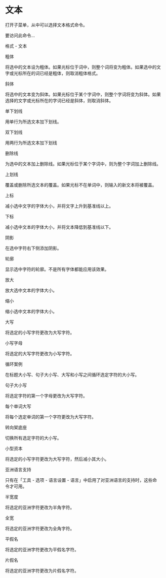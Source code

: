 

# 文本


打开子菜单，从中可以选择文本格式命令。 

要访问此命令...

格式 - 文本

粗体

将选中的文本设为粗体。如果光标位于词中，则整个词将变为粗体。如果选中的文字或光标所在的词已经是粗体，则取消粗体格式。

斜体

将选中的文本变为斜体。如果光标位于某个字词中，则整个字词将变为斜体。如果选择的文字或光标所在的字词已经是斜体，则取消斜体。


单下划线


用单行为所选文本加下划线。

双下划线


用两行为所选文本加下划线

删除线

为选中的文本加上删除线。如果光标位于某个字词中，则为整个字词加上删除线。


上划线


覆盖或删除所选文本的覆盖。如果光标不在单词中，则输入的新文本将被覆盖。 

上标

减小选中文字的字体大小，并将文字上升到基准线以上。

下标

减小选中文本的字体大小，并将文本降低到基准线以下。

阴影

在选中字符右下侧添加阴影。

轮廓

显示选中字符的轮廓。不是所有字体都能应用该效果。

放大

放大选中文本的字体大小。

缩小

缩小选中文本的字体大小。

大写


将选定的小写字符更改为大写字符。

小写字母


将选定的大写字符更改为小写字符。

循环案例


在标题大小写、句子大小写、大写和小写之间循环选定字符的大小写。

句子大小写


将选定字符的第一个字母更改为大写字符。

每个单词大写


将每个选定单词的第一个字符更改为大写字符。

转向架底座


切换所有选定字符的大小写。

小型资本


将选定的小写字符更改为大写字符，然后减小其大小。

亚洲语言支持


只有在「工具 - 选项 - 语言设置 - 语言」中启用了对亚洲语言的支持时，这些命令才可用。

半宽度


将选定的亚洲字符更改为半角字符。

全宽


将选定的亚洲字符更改为全角字符。

平假名


将选定的亚洲字符更改为平假名字符。

片假名


将选定的亚洲字符更改为片假名字符。